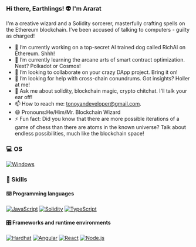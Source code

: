 ### Hi there, Earthlings! 👽 I'm Ararat
I'm a creative wizard and a Solidity sorcerer, masterfully crafting spells on the Ethereum blockchain. I’ve been accused of talking to computers - guilty as charged!


- 🔭 I’m currently working on a top-secret AI trained dog called RichAI on Ethereum. Shhh!
- 🌱 I’m currently learning the arcane arts of smart contract optimization. Next? Polkadot or Cosmos!
- 👯 I’m looking to collaborate on your crazy DApp project. Bring it on!
- 🤔 I’m looking for help with cross-chain conundrums. Got insights? Holler at me!
- 💬 Ask me about solidity, blockchain magic, crypto chitchat. I'll talk your ear off!
- 📫 How to reach me: [tonoyandeveloper@gmail.com](mailto:tonoyandeveloper@gmail.com).
- 😄 Pronouns:He/Him/Mr. Blockchain Wizard
- ⚡ Fun fact: Did you know that there are more possible iterations of a game of chess than there are atoms in the known universe? Talk about endless possibilities, much like the blockchain space!


### 💻 OS

<p> 
    <a href="https://www.microsoft.com/en-gb/windows" target="_blank"><img alt="Windows"
        src="https://img.shields.io/badge/Windows-0078D6?style=for-the-badge&logo=windows&logoColor=white"/></a>
</p>

### 🎯 Skills

#### ⌨️ Programming languages

<p>
    <a href="https://developer.mozilla.org/en-US/docs/Web/JavaScript" target="_blank"><img alt="JavaScript"
        src="https://img.shields.io/badge/JavaScript-323330?style=for-the-badge&logo=javascript&logoColor=F7DF1E"/></a>
    <a href="https://docs.soliditylang.org" target="_blank"><img alt="Solidity"
        src="https://img.shields.io/badge/Solidity-e6e6e6?style=for-the-badge&logo=solidity&logoColor=black"/></a>
    <a href="https://www.typescriptlang.org" target="_blank"><img alt="TypeScript"
        src="https://img.shields.io/badge/TypeScript-007ACC?style=for-the-badge&logo=typescript&logoColor=white"/></a>
</p>

#### 🎛 Frameworks and runtime environments

<p>
    <a href="https://hardhat.org" target="_blank"><img alt="Hardhat"
        src="https://img.shields.io/badge/-HARDHAT-yellow"/></a>
    <a href="https://angular.io" target="_blank"><img alt="Angular"
        src="https://img.shields.io/badge/Angular-DD0031?style=for-the-badge&logo=angular&logoColor=white"/></a>
    <a href="https://react.dev" target="_blank"><img alt="React"
        src="https://img.shields.io/badge/-REACT-blue"/></a>
    <a href="https://nodejs.org" target="_blank"><img alt="Node.js"
        src="https://img.shields.io/badge/Node.js-43853D?style=for-the-badge&logo=node.js&logoColor=white"/></a>
</p>
